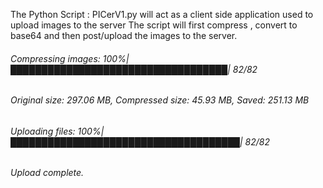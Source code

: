 The Python Script : PICerV1.py will act as a client side application used to upload images to the server 
The script will first compress , convert to base64 and then post/upload the images to the server.

###### Compressing images: 100%|███████████████████████████████████| 82/82 
###### Original size: 297.06 MB, Compressed size: 45.93 MB, Saved: 251.13 MB
###### Uploading files: 100%|█████████████████████████████████████| 82/82
###### Upload complete.
